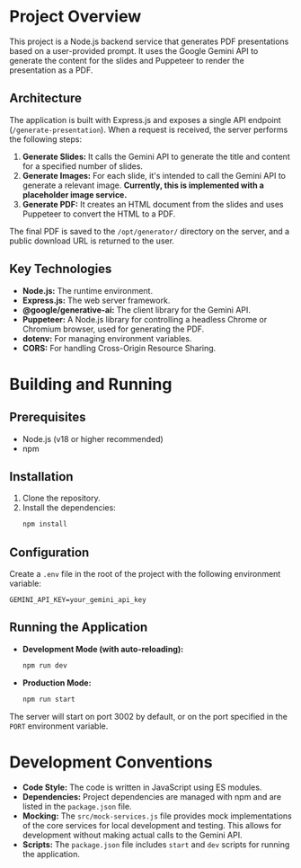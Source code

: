 # Project Overview

This project is a Node.js backend service that generates PDF presentations based on a user-provided prompt. It uses the Google Gemini API to generate the content for the slides and Puppeteer to render the presentation as a PDF.

## Architecture

The application is built with Express.js and exposes a single API endpoint (`/generate-presentation`). When a request is received, the server performs the following steps:

1.  **Generate Slides:** It calls the Gemini API to generate the title and content for a specified number of slides.
2.  **Generate Images:** For each slide, it's intended to call the Gemini API to generate a relevant image. **Currently, this is implemented with a placeholder image service.**
3.  **Generate PDF:** It creates an HTML document from the slides and uses Puppeteer to convert the HTML to a PDF.

The final PDF is saved to the `/opt/generator/` directory on the server, and a public download URL is returned to the user.

## Key Technologies

*   **Node.js:** The runtime environment.
*   **Express.js:** The web server framework.
*   **@google/generative-ai:** The client library for the Gemini API.
*   **Puppeteer:** A Node.js library for controlling a headless Chrome or Chromium browser, used for generating the PDF.
*   **dotenv:** For managing environment variables.
*   **CORS:** For handling Cross-Origin Resource Sharing.

# Building and Running

## Prerequisites

*   Node.js (v18 or higher recommended)
*   npm

## Installation

1.  Clone the repository.
2.  Install the dependencies:
    ```bash
    npm install
    ```

## Configuration

Create a `.env` file in the root of the project with the following environment variable:

```
GEMINI_API_KEY=your_gemini_api_key
```

## Running the Application

*   **Development Mode (with auto-reloading):**
    ```bash
    npm run dev
    ```
*   **Production Mode:**
    ```bash
    npm run start
    ```

The server will start on port 3002 by default, or on the port specified in the `PORT` environment variable.

# Development Conventions

*   **Code Style:** The code is written in JavaScript using ES modules.
*   **Dependencies:** Project dependencies are managed with npm and are listed in the `package.json` file.
*   **Mocking:** The `src/mock-services.js` file provides mock implementations of the core services for local development and testing. This allows for development without making actual calls to the Gemini API.
*   **Scripts:** The `package.json` file includes `start` and `dev` scripts for running the application.
